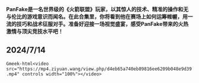**PanFake是一名世界级的《火箭联盟》玩家，以其惊人的技术、精准的操作和无与伦比的游戏意识而闻名。在此合集里，你将看到他在赛场上如何运筹帷幄，用一流的技巧和战术征服对手。准备好迎接一场视觉盛宴，感受PanFake带来的火热激情与顶尖竞技水平吧！**

<h2 id="2024/7/14">2024/7/14</h2>

`Gmeek-html<video src="https://mp4.ziyuan.wang/view.php/d4eb65a740eb89816ee6209b048e9d39.mp4" controls width="100%"></video>`



<!-- ##{"script":"<script src='https://liyifanniubi.github.io/assets/GmeekTOC.js'></script>"}## -->